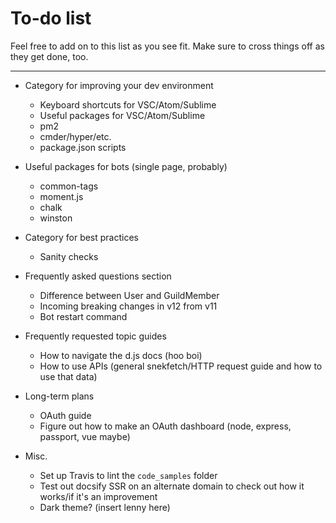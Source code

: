 # To-do list

Feel free to add on to this list as you see fit. Make sure to cross things off as they get done, too.

---

* Category for improving your dev environment
	* Keyboard shortcuts for VSC/Atom/Sublime
	* Useful packages for VSC/Atom/Sublime
	* pm2
	* cmder/hyper/etc.
	* package.json scripts

* Useful packages for bots (single page, probably)
	* common-tags
	* moment.js
	* chalk
	* winston

* Category for best practices
	* Sanity checks

* Frequently asked questions section
	* Difference between User and GuildMember
	* Incoming breaking changes in v12 from v11
	* Bot restart command

* Frequently requested topic guides
	* How to navigate the d.js docs (hoo boi)
	* How to use APIs (general snekfetch/HTTP request guide and how to use that data)

* Long-term plans
	* OAuth guide
	* Figure out how to make an OAuth dashboard (node, express, passport, vue maybe)

* Misc.
	* Set up Travis to lint the `code_samples` folder
	* Test out docsify SSR on an alternate domain to check out how it works/if it's an improvement
	* Dark theme? (insert lenny here)
